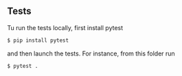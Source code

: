 ## Tests

Tu run the tests locally, first install pytest

```bash
$ pip install pytest
```
and then launch the tests. For instance, from this folder run
```bash
$ pytest .

